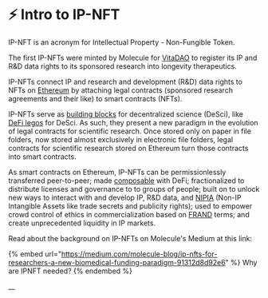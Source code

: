 # ⚡ Intro to IP-NFT

IP-NFT is an acronym for Intellectual Property - Non-Fungible Token.&#x20;

The first IP-NFTs were minted by Molecule for [VitaDAO](https://www.vitadao.com/) to register its IP and R\&D data rights to its sponsored research into longevity therapeutics.&#x20;

IP-NFTs connect IP and research and development (R\&D) data rights to NFTs on [Ethereum](https://www.ethereum.org) by attaching legal contracts (sponsored research agreements and their like) to smart contracts (NFTs).&#x20;

IP-NFTs serve as [building blocks](https://molecule.to/blog/ip-nfts-for-researchers-a-new-biomedical-funding-paradigm) for decentralized science (DeSci), like [DeFi legos](https://www.defipulse.com/blog/what-is-defi) for DeSci. As such, they present a new paradigm in the evolution of legal contracts for scientific research. Once stored only on paper in file folders, now stored almost exclusively in electronic file folders, legal contracts for scientific research stored on Ethereum turn those contracts into smart contracts.&#x20;

As smart contracts on Ethereum, IP-NFTs can be permissionlessly transferred peer-to-peer; made [composable](https://blog.aragon.org/what-is-composability/) with DeFi; fractionalized to distribute licenses and governance to to groups of people; built on to unlock new ways to interact with and develop IP, R\&D data, and [NIPIA](https://www.aaup.org/sites/default/files/files/IntangibleAssets.pdf) (Non-IP Intangible Assets like trade secrets and publicity rights); used to empower crowd control of ethics in commercialization based on [FRAND](https://en.wikipedia.org/wiki/Reasonable\_and\_non-discriminatory\_licensing) terms; and create unprecedented liquidity in IP markets.&#x20;

Read about the background on IP-NFTs on Molecule's Medium at this link:

{% embed url="https://medium.com/molecule-blog/ip-nfts-for-researchers-a-new-biomedical-funding-paradigm-91312d8d92e6" %}
Why are IPNFT needed?
{% endembed %}

__
